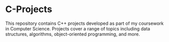 # C-Projects
This repository contains C++ projects developed as part of my coursework in Computer Science. Projects cover a range of topics including data structures, algorithms, object-oriented programming, and more.
